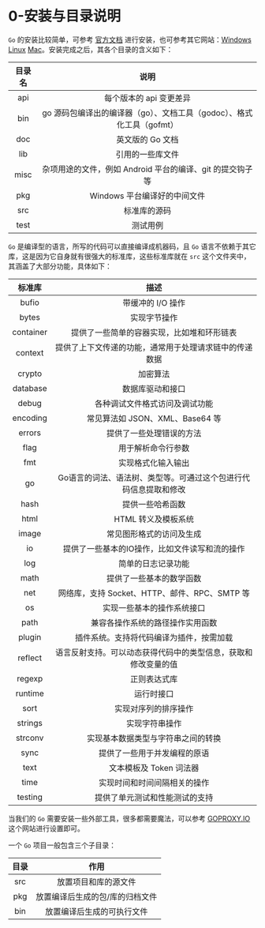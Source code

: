 # 0-安装与目录说明

`Go` 的安装比较简单，可参考 [官方文档](https://golang.google.cn/doc/install) 进行安装，也可参考其它网站：[Windows](http://c.biancheng.net/view/3992.html) [Linux](http://c.biancheng.net/view/3993.html) [Mac](http://c.biancheng.net/view/3994.html)。安装完成之后，其各个目录的含义如下：

| 目录名 |                                 说明                                  |
|:------:|:---------------------------------------------------------------------:|
|  api   |                        每个版本的 api 变更差异                        |
|  bin   | go 源码包编译出的编译器（go）、文档工具（godoc）、格式化工具（gofmt） |
|  doc   |                           英文版的 Go 文档                            |
|  lib   |                           引用的一些库文件                            |
|  misc  |       杂项用途的文件，例如 Android 平台的编译、git 的提交钩子等       |
|  pkg   |                     Windows 平台编译好的中间文件                      |
|  src   |                             标准库的源码                              |
|  test  |                               测试用例                                |

`Go` 是编译型的语言，所写的代码可以直接编译成机器码，且 `Go` 语言不依赖于其它库，这是因为它自身就有很强大的标准库，这些标准库就在 `src` 这个文件夹中，其涵盖了大部分功能，具体如下：

|  标准库   |                               描述                               |
|:---------:|:----------------------------------------------------------------:|
|   bufio   |                        带缓冲的 I/O 操作                         |
|   bytes   |                           实现字节操作                           |
| container |            提供了一些简单的容器实现，比如堆和环形链表            |
|  context  |      提供了上下文传递的功能，通常用于处理请求链中的传递数据      |
|  crypto   |                             加密算法                             |
| database  |                         数据库驱动和接口                         |
|   debug   |                  各种调试文件格式访问及调试功能                  |
| encoding  |                 常见算法如 JSON、XML、Base64 等                  |
|  errors   |                     提供了一些处理错误的方法                     |
|   flag    |                        用于解析命令行参数                        |
|    fmt    |                        实现格式化输入输出                        |
|    go     | Go语言的词法、语法树、类型等。可通过这个包进行代码信息提取和修改 |
|   hash    |                         提供一些哈希函数                         |
|   html    |                       HTML 转义及模板系统                        |
|   image   |                     常见图形格式的访问及生成                     |
|    io     |          提供了一些基本的IO操作，比如文件读写和流的操作          |
|    log    |                        简单的日志记录功能                        |
|   math    |                     提供了一些基本的数学函数                     |
|    net    |          网络库，支持 Socket、HTTP、邮件、RPC、SMTP 等           |
|    os     |                    实现一些基本的操作系统接口                    |
|   path    |                 兼容各操作系统的路径操作实用函数                 |
|  plugin   |             插件系统。支持将代码编译为插件，按需加载             |
|  reflect  |  语言反射支持。可以动态获得代码中的类型信息，获取和修改变量的值  |
|  regexp   |                           正则表达式库                           |
|  runtime  |                            运行时接口                            |
|   sort    |                       实现对序列的排序操作                       |
|  strings  |                          实现字符串操作                          |
|  strconv  |                实现基本数据类型与字符串之间的转换                |
|   sync    |                   提供了一些用于并发编程的原语                   |
|   text    |                     文本模板及 Token 词法器                      |
|   time    |                   实现时间和时间间隔相关的操作                   |
|  testing  |                  提供了单元测试和性能测试的支持                  |

当我们的 `Go` 需要安装一些外部工具，很多都需要魔法，可以参考 [GOPROXY.IO](https://goproxy.io/zh/docs/getting-started.html) 这个网站进行设置即可。

一个 `Go` 项目一般包含三个子目录：

| 目录 |              作用               |
|:----:|:-------------------------------:|
| src  |      放置项目和库的源文件       |
| pkg  | 放置编译后生成的包/库的归档文件 |
| bin  |   放置编译后生成的可执行文件    |

